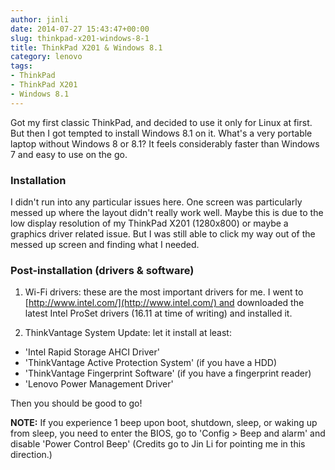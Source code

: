 ```yaml
---
author: jinli
date: 2014-07-27 15:43:47+00:00
slug: thinkpad-x201-windows-8-1
title: ThinkPad X201 & Windows 8.1
category: lenovo
tags:
- ThinkPad
- ThinkPad X201
- Windows 8.1
---
```

Got my first classic ThinkPad, and decided to use it only for Linux at first. But then I got tempted to install Windows 8.1 on it. What's a very portable laptop without Windows 8 or 8.1? It feels considerably faster than Windows 7 and easy to use on the go.


### Installation


I didn't run into any particular issues here. One screen was particularly messed up where the layout didn't really work well. Maybe this is due to the low display resolution of my ThinkPad X201 (1280x800) or maybe a graphics driver related issue. But I was still able to click my way out of the messed up screen and finding what I needed.


### Post-installation (drivers & software)


1. Wi-Fi drivers: these are the most important drivers for me. I went to [http://www.intel.com/](http://www.intel.com/) and downloaded the latest Intel ProSet drivers (16.11 at time of writing) and installed it.

2. ThinkVantage System Update: let it install at least:
- 'Intel Rapid Storage AHCI Driver'
- 'ThinkVantage Active Protection System' (if you have a HDD)
- 'ThinkVantage Fingerprint Software' (if you have a fingerprint reader)
- 'Lenovo Power Management Driver'

Then you should be good to go!

**NOTE:** If you experience 1 beep upon boot, shutdown, sleep, or waking up from sleep, you need to enter the BIOS, go to 'Config > Beep and alarm' and disable 'Power Control Beep' (Credits go to Jin Li for pointing me in this direction.)
